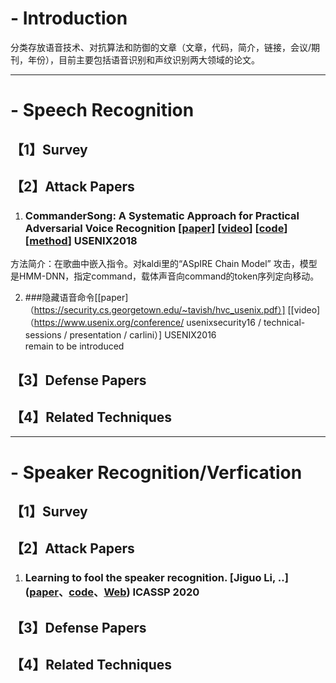 # - Introduction
分类存放语音技术、对抗算法和防御的文章（文章，代码，简介，链接，会议/期刊，年份），目前主要包括语音识别和声纹识别两大领域的论文。

---
# - Speech Recognition

## 【1】Survey
## 【2】Attack Papers
1. ### CommanderSong: A Systematic Approach for Practical Adversarial Voice Recognition [[paper](https://www.usenix.org/system/files/conference/usenixsecurity18/sec18-yuan.pdf)]  [[video](https://www.usenix.org/conference/usenixsecurity18/presentation/yuan-xuejing)] [[code]()] [[method]()] USENIX2018</br>
  方法简介：在歌曲中嵌入指令。对kaldi里的“ASpIRE Chain Model” 攻击，模型是HMM-DNN，指定command，载体声音向command的token序列定向移动。

2. ###隐藏语音命令[[paper]（https://security.cs.georgetown.edu/~tavish/hvc_usenix.pdf）] [[video] （https://www.usenix.org/conference/ usenixsecurity16 / technical-sessions / presentation / carlini）] USENIX2016 </br>
remain to be introduced
## 【3】Defense Papers
## 【4】Related Techniques

---
# - Speaker Recognition/Verfication
## 【1】Survey
## 【2】Attack Papers
1. ### Learning to fool the speaker recognition. [Jiguo Li, ..] ([paper](https://arxiv.org/abs/2004.03434)、[code](https://github.com/smallflyingpig/learning-to-fool-the-speaker-recognition)、[Web](https://smallflyingpig.github.io/speaker-recognition-attacker/main)) ICASSP 2020 
## 【3】Defense Papers
## 【4】Related Techniques

